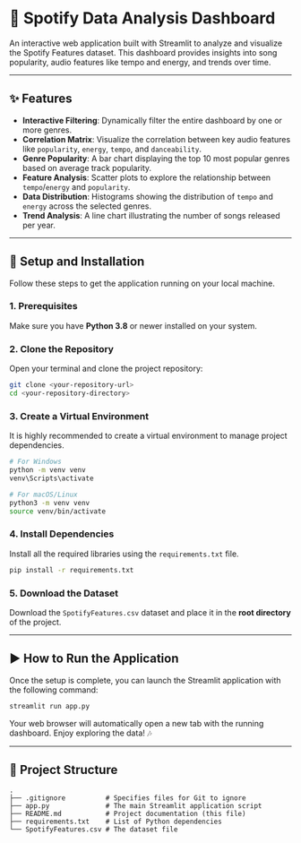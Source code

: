 # 🎵 Spotify Data Analysis Dashboard

An interactive web application built with Streamlit to analyze and visualize the Spotify Features dataset. This dashboard provides insights into song popularity, audio features like tempo and energy, and trends over time.



---

## ✨ Features

* **Interactive Filtering**: Dynamically filter the entire dashboard by one or more genres.
* **Correlation Matrix**: Visualize the correlation between key audio features like `popularity`, `energy`, `tempo`, and `danceability`.
* **Genre Popularity**: A bar chart displaying the top 10 most popular genres based on average track popularity.
* **Feature Analysis**: Scatter plots to explore the relationship between `tempo`/`energy` and `popularity`.
* **Data Distribution**: Histograms showing the distribution of `tempo` and `energy` across the selected genres.
* **Trend Analysis**: A line chart illustrating the number of songs released per year.

---

## 🚀 Setup and Installation

Follow these steps to get the application running on your local machine.

### **1. Prerequisites**

Make sure you have **Python 3.8** or newer installed on your system.

### **2. Clone the Repository**

Open your terminal and clone the project repository:
```bash
git clone <your-repository-url>
cd <your-repository-directory>
```

### **3. Create a Virtual Environment**

It is highly recommended to create a virtual environment to manage project dependencies.

```bash
# For Windows
python -m venv venv
venv\Scripts\activate

# For macOS/Linux
python3 -m venv venv
source venv/bin/activate
```

### **4. Install Dependencies**

Install all the required libraries using the `requirements.txt` file.

```bash
pip install -r requirements.txt
```

### **5. Download the Dataset**

Download the `SpotifyFeatures.csv` dataset and place it in the **root directory** of the project.

---

## ▶️ How to Run the Application

Once the setup is complete, you can launch the Streamlit application with the following command:

```bash
streamlit run app.py
```

Your web browser will automatically open a new tab with the running dashboard. Enjoy exploring the data! 🎶

---

## 📂 Project Structure

```
.
├── .gitignore          # Specifies files for Git to ignore
├── app.py              # The main Streamlit application script
├── README.md           # Project documentation (this file)
├── requirements.txt    # List of Python dependencies
└── SpotifyFeatures.csv # The dataset file 
```
